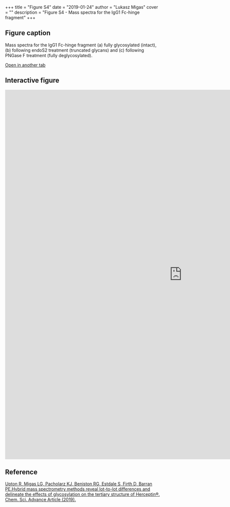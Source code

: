 +++
title = "Figure S4"
date = "2019-01-24"
author = "Lukasz Migas"
cover = ""
description = "Figure S4 - Mass spectra for the IgG1 Fc-hinge fragment"
+++

## Figure caption

Mass spectra for the IgG1 Fc-hinge fragment (a) fully glycosylated (intact), (b) following endoS2 treatment (truncated glycans) and (c) following PNGase F treatment (fully deglycosylated).

[Open in another tab](https://upton-herceptin-2019.netlify.com/assets/Figure_S4.html)

## Interactive figure

<iframe
    width="1150"
    frameborder="0"
    height="1200"
    src="https://upton-herceptin-2019.netlify.com/assets/Figure_S4.html"
    style="background: #FFFFFF;"
></iframe>

## Reference

[Upton R, Migas LG, Pacholarz KJ, Beniston RG, Estdale S, Firth D, Barran PE.Hybrid mass spectrometry methods reveal lot-to-lot differences and delineate the effects of glycosylation on the tertiary structure of Herceptin®. Chem. Sci. Advance Article (2019).](https://pubs.rsc.org/en/content/articlepdf/2019/sc/c8sc05029e)
